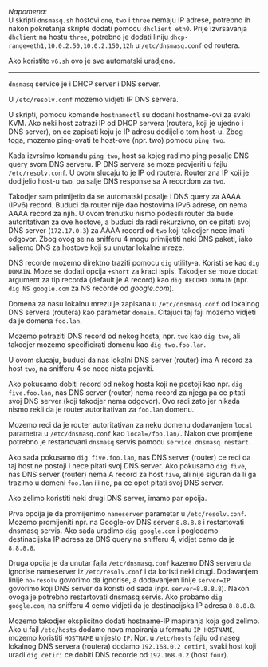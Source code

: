 *Napomena:* \
U skripti `dnsmasq.sh` hostovi `one`, `two` i `three` nemaju IP adrese,
potrebno ih nakon pokretanja skripte dodati pomocu `dhclient eth0`.
Prije izvrsavanja `dhclient` na hostu `three`, potrebno je dodati liniju
`dhcp-range=eth1,10.0.2.50,10.0.2.150,12h` u `/etc/dnsmasq.conf` od routera.

Ako koristite `v6.sh` ovo je sve automatski uradjeno.

---

`dnsmasq` service je i DHCP server i DNS server.

U `/etc/resolv.conf` mozemo vidjeti IP DNS servera.

U skripti, pomocu komande `hostnamectl` su dodani hostname-ovi za svaki KVM.
Ako neki host zatrazi IP od DHCP servera (routera, koji je ujedno i DNS server),
on ce zapisati koju je IP adresu dodijelio tom host-u.
Zbog toga, mozemo ping-ovati te host-ove (npr. two) pomocu `ping two`.

Kada izvrsimo komandu `ping two`, host sa kojeg radimo ping posalje DNS query svom DNS serveru. IP DNS servera se moze provjeriti u fajlu `/etc/resolv.conf`. U ovom slucaju to je IP od routera. Router zna IP koji je dodijelio host-u `two`, pa salje DNS response sa A recordom za `two`.

Takodjer sam primijetio da se automatski posalje i DNS query za AAAA (IPv6) record.
Buduci da router nije dao hostovima IPv6 adrese, on nema AAAA record za njih.
U ovom trenutku nismo podesili router da bude autoritativan za ove hostove,
a buduci da radi rekurzivno, on ce pitati svoj DNS server (`172.17.0.3`) za AAAA record od `two` koji takodjer nece imati odgovor.
Zbog ovog se na snifferu 4 mogu primijetiti neki DNS paketi, iako saljemo DNS za hostove koji su unutar lokalne mreze.

DNS recorde mozemo direktno traziti pomocu `dig` utility-a.
Koristi se kao `dig DOMAIN`.
Moze se dodati opcija `+short` za kraci ispis.
Takodjer se moze dodati argument za tip recorda (default je A record) kao `dig RECORD DOMAIN` (npr. `dig NS google.com` za NS recorde od *google.com*).

Domena za nasu lokalnu mrezu je zapisana u `/etc/dnsmasq.conf` od lokalnog DNS servera (routera) kao parametar `domain`.
Citajuci taj fajl mozemo vidjeti da je domena `foo.lan`.

Mozemo potraziti DNS record od nekog hosta, npr. `two` kao `dig two`, ali takodjer mozemo specificirati domenu kao `dig two.foo.lan`.

U ovom slucaju, buduci da nas lokalni DNS server (router) ima A record za host `two`,
na snifferu 4 se nece nista pojaviti.

Ako pokusamo dobiti record od nekog hosta koji ne postoji kao npr. `dig five.foo.lan`,
nas DNS server (router) nema record za njega pa ce pitati svoj DNS server (koji takodjer nema odgovor).
Ovo radi zato jer nikada nismo rekli da je router autoritativan za `foo.lan` domenu.

Mozemo reci da je router autoritativan za neku domenu dodavanjem `local` parametra u `/etc/dnsmasq.conf` kao `local=/foo.lan/`.
Nakon ove promjene potrebno je restartovani `dnsmasq` servis pomocu `service dnsmasq restart`.

Ako sada pokusamo `dig five.foo.lan`, nas DNS server (router) ce reci da taj host ne postoji i nece pitati svoj DNS server.
Ako pokusamo `dig five`, nas DNS server (router) nema A record za host `five`,
ali nije siguran da li ga trazimo u domeni `foo.lan` ili ne, pa ce opet pitati svoj DNS server.

Ako zelimo koristiti neki drugi DNS server, imamo par opcija.

Prva opcija je da promijenimo `nameserver` parametar u `/etc/resolv.conf`.
Mozemo promijeniti npr. na Google-ov DNS server `8.8.8.8` i restartovati dnsmasq servis.
Ako sada uradimo `dig google.com` i pogledamo destinacijska IP adresa za DNS query na snifferu 4, vidjet cemo da je `8.8.8.8`.

Druga opcija je da unutar fajla `/etc/dnsmasq.conf` kazemo DNS serveru da ignorise nameserver iz `/etc/resolv.conf` i da koristi neki drugi.
Dodavanjem linije `no-resolv` govorimo da ignorise, a dodavanjem linije `server=IP` govorimo koji DNS server da koristi od sada (npr. `server=8.8.8.8`).
Nakon ovoga je potrebno restartovati dnsmasq servis.
Ako probamo `dig google.com`, na snifferu 4 cemo vidjeti da je destinacijska IP adresa `8.8.8.8`.

Mozemo takodjer eksplicitno dodati hostname-IP mapiranja koja god zelimo.
Ako u fajl `/etc/hosts` dodamo nova mapiranja u formatu `IP HOSTNAME`,
mozemo koristiti `HOSTNAME` umjesto `IP`.
Npr. u `/etc/hosts` fajlu od naseg lokalnog DNS servera (routera) dodamo
`192.168.0.2 cetiri`, svaki host koji uradi `dig cetiri` ce dobiti DNS recorde od `192.168.0.2` (host `four`).
